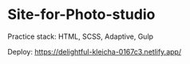 # Site-for-Photo-studio
Practice stack: HTML, SCSS, Adaptive, Gulp

Deploy: https://delightful-kleicha-0167c3.netlify.app/
